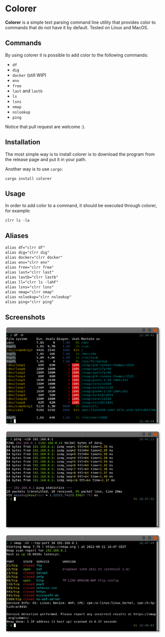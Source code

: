 # Colorer

**Colorer** is a simple text parsing command line utility that provides color to commands that do not have it by default. Tested on Linux and MacOS.

## Commands

By using colorer it is possible to add color to the following commands:
- `df`
- `dig`
- `docker` (still WIP)
- `env`
- `free`
- `last` and `lastb`
- `ls`
- `lsns`
- `nmap`
- `nslookup`
- `ping`

Notice that pull request are welcome :).

## Installation

The most simple way is to install colorer is to download the program from the release page and put it in your path.

Another way is to use `cargo`:

``` shell
cargo install colorer
```

## Usage

In order to add color to a command, it should be executed through colorer, for example:

``` shell
clrr ls -la
```

## Aliases

``` text
alias df="clrr df"
alias dig="clrr dig"
alias docker="clrr docker"
alias env="clrr env"
alias free="clrr free"
alias last="clrr last"
alias lastb="clrr lastb"
alias ll="clrr ls -lahF"
alias lsns="clrr lsns"
alias nmap="clrr nmap"
alias nslookup="clrr nslookup"
alias ping="clrr ping"
```

## Screenshots

![df screenshot](screenshots/df.png)

![ping screenshot](screenshots/ping.png)

![nmap screenshot](screenshots/nmap.png)
